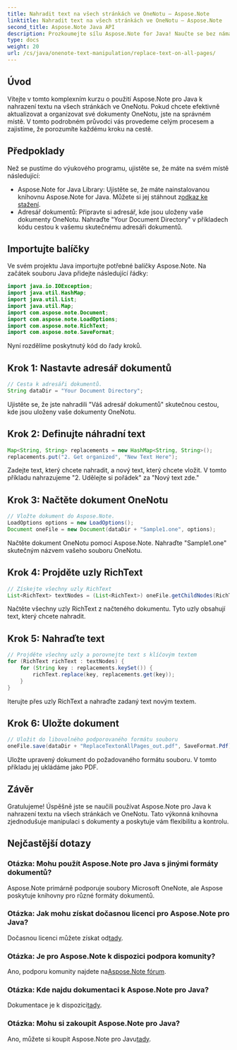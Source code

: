 ```yaml
---
title: Nahradit text na všech stránkách ve OneNotu – Aspose.Note
linktitle: Nahradit text na všech stránkách ve OneNotu – Aspose.Note
second_title: Aspose.Note Java API
description: Prozkoumejte sílu Aspose.Note for Java! Naučte se bez námahy nahrazovat text na všech stránkách ve OneNotu. Postupujte podle našeho podrobného průvodce pro bezproblémovou manipulaci s dokumenty.
type: docs
weight: 20
url: /cs/java/onenote-text-manipulation/replace-text-on-all-pages/
---
```

## Úvod
Vítejte v tomto komplexním kurzu o použití Aspose.Note pro Java k nahrazení textu na všech stránkách ve OneNotu. Pokud chcete efektivně aktualizovat a organizovat své dokumenty OneNotu, jste na správném místě. V tomto podrobném průvodci vás provedeme celým procesem a zajistíme, že porozumíte každému kroku na cestě.
## Předpoklady
Než se pustíme do výukového programu, ujistěte se, že máte na svém místě následující:
-  Aspose.Note for Java Library: Ujistěte se, že máte nainstalovanou knihovnu Aspose.Note for Java. Můžete si jej stáhnout z[odkaz ke stažení](https://releases.aspose.com/note/java/).
- Adresář dokumentů: Připravte si adresář, kde jsou uloženy vaše dokumenty OneNotu. Nahraďte "Your Document Directory" v příkladech kódu cestou k vašemu skutečnému adresáři dokumentů.
## Importujte balíčky
Ve svém projektu Java importujte potřebné balíčky Aspose.Note. Na začátek souboru Java přidejte následující řádky:
```java
import java.io.IOException;
import java.util.HashMap;
import java.util.List;
import java.util.Map;
import com.aspose.note.Document;
import com.aspose.note.LoadOptions;
import com.aspose.note.RichText;
import com.aspose.note.SaveFormat;
```
Nyní rozdělíme poskytnutý kód do řady kroků.
## Krok 1: Nastavte adresář dokumentů
```java
// Cesta k adresáři dokumentů.
String dataDir = "Your Document Directory";
```
Ujistěte se, že jste nahradili "Váš adresář dokumentů" skutečnou cestou, kde jsou uloženy vaše dokumenty OneNotu.
## Krok 2: Definujte náhradní text
```java
Map<String, String> replacements = new HashMap<String, String>();
replacements.put("2. Get organized", "New Text Here");
```
Zadejte text, který chcete nahradit, a nový text, který chcete vložit. V tomto příkladu nahrazujeme "2. Udělejte si pořádek" za "Nový text zde."
## Krok 3: Načtěte dokument OneNotu
```java
// Vložte dokument do Aspose.Note.
LoadOptions options = new LoadOptions();
Document oneFile = new Document(dataDir + "Sample1.one", options);
```
Načtěte dokument OneNotu pomocí Aspose.Note. Nahraďte "Sample1.one" skutečným názvem vašeho souboru OneNotu.
## Krok 4: Projděte uzly RichText
```java
// Získejte všechny uzly RichText
List<RichText> textNodes = (List<RichText>) oneFile.getChildNodes(RichText.class);
```
Načtěte všechny uzly RichText z načteného dokumentu. Tyto uzly obsahují text, který chcete nahradit.
## Krok 5: Nahraďte text
```java
// Projděte všechny uzly a porovnejte text s klíčovým textem
for (RichText richText : textNodes) {
    for (String key : replacements.keySet()) {
        richText.replace(key, replacements.get(key));
    }
}
```
Iterujte přes uzly RichText a nahraďte zadaný text novým textem.
## Krok 6: Uložte dokument
```java
// Uložit do libovolného podporovaného formátu souboru
oneFile.save(dataDir + "ReplaceTextonAllPages_out.pdf", SaveFormat.Pdf);
```
Uložte upravený dokument do požadovaného formátu souboru. V tomto příkladu jej ukládáme jako PDF.
## Závěr
Gratulujeme! Úspěšně jste se naučili používat Aspose.Note pro Java k nahrazení textu na všech stránkách ve OneNotu. Tato výkonná knihovna zjednodušuje manipulaci s dokumenty a poskytuje vám flexibilitu a kontrolu.
## Nejčastější dotazy
### Otázka: Mohu použít Aspose.Note pro Java s jinými formáty dokumentů?
Aspose.Note primárně podporuje soubory Microsoft OneNote, ale Aspose poskytuje knihovny pro různé formáty dokumentů.
### Otázka: Jak mohu získat dočasnou licenci pro Aspose.Note pro Java?
 Dočasnou licenci můžete získat od[tady](https://purchase.aspose.com/temporary-license/).
### Otázka: Je pro Aspose.Note k dispozici podpora komunity?
 Ano, podporu komunity najdete na[Aspose.Note fórum](https://forum.aspose.com/c/note/28).
### Otázka: Kde najdu dokumentaci k Aspose.Note pro Java?
 Dokumentace je k dispozici[tady](https://reference.aspose.com/note/java/).
### Otázka: Mohu si zakoupit Aspose.Note pro Java? 
 Ano, můžete si koupit Aspose.Note pro Javu[tady](https://purchase.aspose.com/buy).